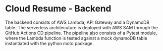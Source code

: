 # Cloud Resume - Backend

The backend consists of AWS Lambda, API Gateway and a DynamoDB table. The serverless architecuture is deployed with AWS SAM through the GitHub Actions CD pipeline. The pipeline also consists of a Pytest module, where the Lambda function is tested against a mock dynamoDB table instantiated with the python moto package. 

